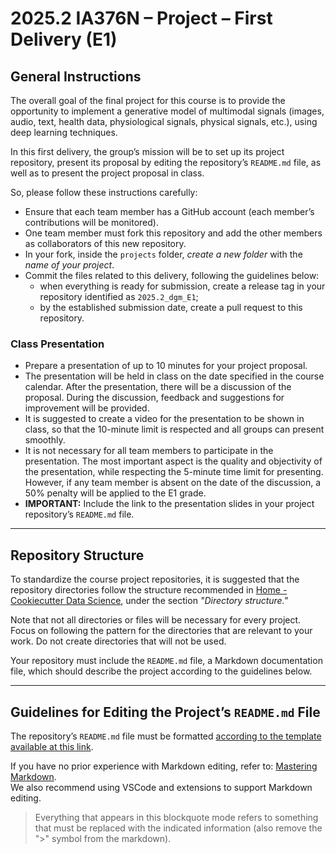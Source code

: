 # 2025.2 IA376N – Project – First Delivery (E1)

## General Instructions

The overall goal of the final project for this course is to provide the opportunity to implement a generative model of multimodal signals (images, audio, text, health data, physiological signals, physical signals, etc.), using deep learning techniques.

In this first delivery, the group’s mission will be to set up its project repository, present its proposal by editing the repository’s `README.md` file, as well as to present the project proposal in class.

So, please follow these instructions carefully:
* Ensure that each team member has a GitHub account (each member’s contributions will be monitored).
* One team member must fork this repository and add the other members as collaborators of this new repository.
* In your fork, inside the `projects` folder, *create a new folder* with the *name of your project*.
* Commit the files related to this delivery, following the guidelines below:
  * when everything is ready for submission, create a release tag in your repository identified as `2025.2_dgm_E1`;
  * by the established submission date, create a pull request to this repository.

### Class Presentation
* Prepare a presentation of up to 10 minutes for your project proposal.
* The presentation will be held in class on the date specified in the course calendar. After the presentation, there will be a discussion of the proposal. During the discussion, feedback and suggestions for improvement will be provided.
* It is suggested to create a video for the presentation to be shown in class, so that the 10-minute limit is respected and all groups can present smoothly.
* It is not necessary for all team members to participate in the presentation. The most important aspect is the quality and objectivity of the presentation, while respecting the 5-minute time limit for presenting. However, if any team member is absent on the date of the discussion, a 50% penalty will be applied to the E1 grade.
* **IMPORTANT:** Include the link to the presentation slides in your project repository’s `README.md` file.

---

## Repository Structure

To standardize the course project repositories, it is suggested that the repository directories follow the structure recommended in [Home - Cookiecutter Data Science](https://drivendata.github.io/cookiecutter-data-science/), under the section *"Directory structure."*

Note that not all directories or files will be necessary for every project. Focus on following the pattern for the directories that are relevant to your work. Do not create directories that will not be used.

Your repository must include the `README.md` file, a Markdown documentation file, which should describe the project according to the guidelines below.

---

## Guidelines for Editing the Project’s `README.md` File

The repository’s `README.md` file must be formatted [according to the template available at this link](https://github.com/teaching-FEEC/dgm-2025.2/blob/main/templates/E1-template.md).

If you have no prior experience with Markdown editing, refer to: [Mastering Markdown](https://guides.github.com/features/mastering-markdown/).  
We also recommend using VSCode and extensions to support Markdown editing.

> Everything that appears in this blockquote mode refers to something that must be replaced with the indicated information (also remove the ">" symbol from the markdown).
